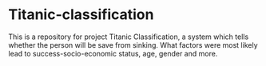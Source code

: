 # Titanic-classification
This is a repository for project Titanic Classification, a system which tells whether the person will be save from sinking. What factors were most likely lead to success-socio-economic status, age, gender and more.
